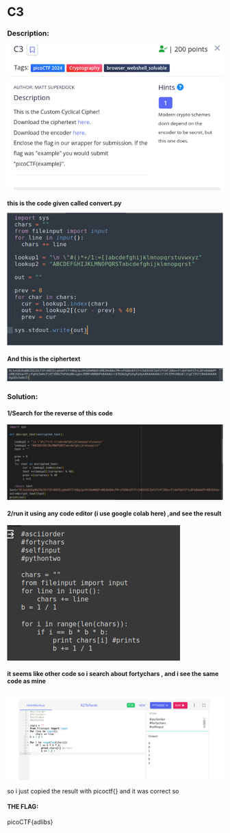 <h1>C3</h1>

<h3>Description:</h3>

![Alt text](challenge_img/1.png)


<h4>this is the code given called convert.py</4>

![Alt text](challenge_img/2.png)

<h4>And this is the ciphertext</4>


![Alt text](challenge_img/3.png)

<h3>Solution:</h3>

<h4>1/Search for the reverse of this code </h4>

![Alt text](challenge_img/4.png)

<h4>2/run it using any code editor (i use google colab here) ,and see the result </h4>

![Alt text](challenge_img/5.png)

<h4>it seems like other code so i search about fortychars , and i see the same code as mine </h4>

![Alt text](challenge_img/6.png)

so i just copied the result with picoctf{} and it was correct so 

<h4> THE FLAG: </h4>
             picoCTF{adlibs}


